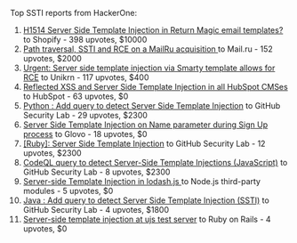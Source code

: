 Top SSTI reports from HackerOne:

1. [H1514 Server Side Template Injection in Return Magic email templates?](https://hackerone.com/reports/423541) to Shopify - 398 upvotes, $10000
2. [Path traversal, SSTI and RCE on a MailRu acquisition ](https://hackerone.com/reports/536130) to Mail.ru - 152 upvotes, $2000
3. [Urgent: Server side template injection via Smarty template allows for RCE](https://hackerone.com/reports/164224) to Unikrn - 117 upvotes, $400
4. [Reflected XSS and Server Side Template Injection  in all HubSpot CMSes](https://hackerone.com/reports/399462) to HubSpot - 63 upvotes, $0
5. [Python : Add query to detect Server Side Template Injection](https://hackerone.com/reports/944359) to GitHub Security Lab - 29 upvotes, $2300
6. [Server Side Template Injection on Name parameter during Sign Up process](https://hackerone.com/reports/1104349) to Glovo - 18 upvotes, $0
7. [[Ruby]: Server Side Template Injection](https://hackerone.com/reports/1928279) to GitHub Security Lab - 12 upvotes, $2300
8. [CodeQL query to detect Server-Side Template Injections (JavaScript)](https://hackerone.com/reports/894872) to GitHub Security Lab - 8 upvotes, $2300
9. [Server-side Template Injection in lodash.js ](https://hackerone.com/reports/904672) to Node.js third-party modules - 5 upvotes, $0
10. [Java : Add query to detect Server Side Template Injection (SSTI)](https://hackerone.com/reports/1490372) to GitHub Security Lab - 4 upvotes, $1800
11. [Server-side template injection at ujs test server](https://hackerone.com/reports/942103) to Ruby on Rails - 4 upvotes, $0
